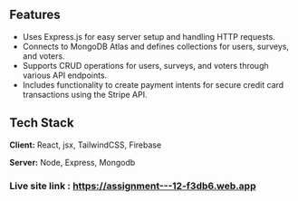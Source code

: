 
## Features

- Uses Express.js for easy server setup and handling HTTP requests.
- Connects to MongoDB Atlas and defines collections for users, surveys, and voters.
- Supports CRUD operations for users, surveys, and voters through various API endpoints.
- Includes functionality to create payment intents for secure credit card transactions using the Stripe API.


## Tech Stack

**Client:** React, jsx, TailwindCSS, Firebase

**Server:** Node, Express, Mongodb


### Live site link : https://assignment---12-f3db6.web.app
